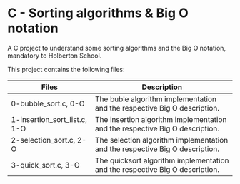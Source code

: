 # C - Sorting algorithms & Big O notation

A C project to understand some sorting algorithms and the Big O notation, mandatory to Holberton School.

This project contains the following files:

| Files | Description |
| ---- | ----------- |
| 0-bubble_sort.c, 0-O | The buble algorithm implementation and the respective Big O description. |
| 1-insertion_sort_list.c, 1-O | The insertion algorithm implementation and the respective Big O description. |
| 2-selection_sort.c, 2-O | The selection algorithm implementation and the respective Big O description. |
| 3-quick_sort.c, 3-O | The quicksort algorithm implementation and the respective Big O description. |
